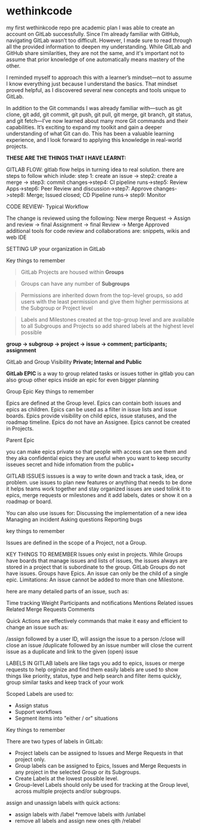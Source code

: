 # wethinkcode
my first wethinkcode repo
pre academic plan
I was able to create an account on GitLab successfully. Since I’m already familiar with GitHub, navigating GitLab wasn’t too difficult. 
However, I made sure to read through all the provided information to deepen my understanding. 
While GitLab and GitHub share similarities, they are not the same, and it's important not to assume that prior knowledge of one automatically means mastery of the other.

I reminded myself to approach this with a learner’s mindset—not to assume I know everything just because I understand the basics. That mindset proved helpful, as I discovered several new concepts and tools unique to GitLab.

In addition to the Git commands I was already familiar with—such as git clone, git add, git commit, git push, git pull, git merge, git branch, git status, and git fetch—I’ve now learned about many more Git commands and their capabilities. 
It’s exciting to expand my toolkit and gain a deeper understanding of what Git can do. 
This has been a valuable learning experience, and I look forward to applying this knowledge in real-world projects.


**THESE ARE THE THINGS THAT I HAVE LEARNT:**


GITLAB FLOW:
gitlab flow helps in turning idea to real solution. there are steps to follow which inlude:
step 1: create an issue -> step2: create a merge -> step3: commit changes->step4: CI pipeline runs->step5: Review Apps->step6: Peer Review and discussion->step7: Approve changes->step8: Merge; Issued closed; CD Pipeline runs-> step9: Monitor

CODE REVIEW- Typical Workflow

The change is reviewed using the following:
New merge Request -> Assign and review -> final Assignment -> final Review -> Merge Approved
additional tools for code review and collaborations are: snippets, wikis and web IDE


SETTING UP your organization in GitLab

Key things to remember

>GitLab Projects are housed within **Groups**

>Groups can have any number of **Subgroups**

>Permissions are inherited down from the top-level groups, so add users with the least permission and give them higher permissions at the Subgroup or Project level

>Labels and Milestones created at the top-group level and are available to all Subgroups and Projects so add shared labels at the highest level possible

**group -> subgroup -> project -> issue -> comment; participants; assignment**

GitLab and Group Visibility
**Private; Internal and Public**

**GitLab EPIC**
is a way to group related tasks or issues tother in gitlab
you can also group other epics inside an epic for even bigger planning

Group Epic
Key things to remember

Epics are defined at the Group level.
Epics can contain both issues and epics as children.
Epics can be used as a filter in issue lists and issue boards.
Epics provide visibility on child epics, issue statuses, and the roadmap timeline.
Epics do not have an Assignee.
Epics cannot be created in Projects.

Parent Epic

you can make epics private so that people with access can see them and they aka confidential epics
they are useful when you want to keep security isseues secret and hide infomation from the public+

GITLAB ISSUES
isssues is a way to write down and track a task, idea, or problem.
use issues to plan new features  or anything that needs to be done
it helps teams work together and stay organized
issues are used tolink it to epics, merge requests or milestones and it add labels, dates or show it on a roadmap or board.

You can also use issues for:
Discussing the implementation of a new idea
Managing an incident
Asking questions
Reporting bugs

key things to remember

Issues are defined in the scope of a Project, not a Group.

KEY THINGS TO REMEMBER
Issues only exist in projects. While Groups have boards that manage issues and lists of issues, the issues always are stored in a project that is subordinate to the group.
GitLab Groups do not have issues. Groups have Epics.
An issue can only be the child of a single epic.
Limitations: An issue cannot be added to more than one Milestone.

here are many detailed parts of an issue, such as: 

Time tracking 
Weight 
Participants and notifications 
Mentions 
Related issues 
Related Merge Requests 
Comments 

Quick Actions are effectively commands that make it easy and efficient to change an issue such as:

/assign followed by a user ID, will assign the issue to a person
/close will close an issue
/duplicate followed by an issue number will close the current issue as a duplicate and link to the given (open) issue

LABELS IN GITLAB
labels are like tags you add to epics, issues or merge requests to help orginize and find them easily
labels are used to show things like priority, status, type and help search and filter items quickly, group similar tasks and keep track of your work

Scoped Labels are used to:

* Assign status
* Support workflows
* Segment items into "either / or" situations

Key things to remember

There are two types of labels in GitLab:

* Project labels can be assigned to Issues and Merge Requests in that project only.
* Group labels can be assigned to Epics, Issues and Merge Requests in any project in the selected Group or its Subgroups.
* Create Labels at the lowest possible level.
* Group-level Labels should only be used for tracking at the Group level, across multiple projects and/or subgroups.

assign and unassign labels with quick actions:
* assign labels with /label
*remove labels with /unlabel
* remove all labels and assign new ones qith /relabel

